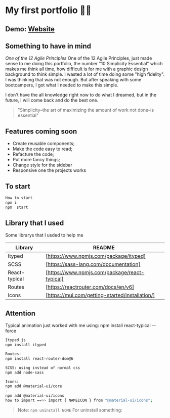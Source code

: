 # My first portfolio 💪🏻

## Demo: [Website](https://cisiq.dev/)

## Something to have in mind

_One of the 12 Agile Principles_
One of the 12 Agile Principles, just made sense to me doing this portfolio, the number "10 Simplicity Essential" which makes me think all time, how difficult is for me with a graphic design background to think simple. I wasted a lot of time doing some "high fidelity". I was thinking that was not enough. But after speaking with some bootcampers, I got what I needed to make this simple.

I don't have the all knowledge right now to do what I dreamed, but in the future, I will come back and do the best one.

> "Simplicity–the art of maximizing the amount of work not done–is essential"

## Features coming soon

- Create reusable components;
- Make the code easy to read;
- Refacture the code;
- Put more fancy things;
- Change style for the sidebar
- Responsive one the projects works

## To start

```sh
How to start
npm i
npm  start
```

## Library that I used

Some librarys that I usded to help me

| Library       | README                                          |
| ------------- | ----------------------------------------------- |
| Ityped        | [https://www.npmjs.com/package/ityped]          |
| SCSS          | [https://sass-lang.com/documentation]           |
| React-typical | [https://www.npmjs.com/package/react-typical]   |
| Routes        | [https://reactrouter.com/docs/en/v6]            |
| Icons         | [https://mui.com/getting-started/installation/] |

## Attention

Typical animation just worked with me using:
npm install react-typical --force

```sh
Ityped.js
npm install ityped
```

```sh
Routes:
npm install react-router-dom@6
```

```sh
SCSS: using instead of normal css
npm add node-sass
```

```sh
Icons:
npm add @material-ui/core
-
npm add @material-ui/icons
how to import ==>> import { NAMEICON } from "@material-ui/icons";
```

> Note: `npm uninstall NOME` For uninstall something:
